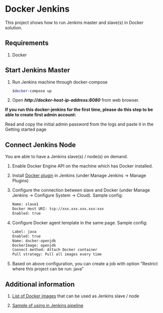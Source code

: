 Docker Jenkins
==============
This project shows how to run Jenkins master and slave(s) in Docker solution.

Requirements
------------
1. Docker

Start Jenkins Master
--------------------
1. Run Jenkins machine through docker-compose
	
	```bash
	$docker-compose up
	```

2. Open ***http://docker-host-ip-address:8080*** from web browser.

**If you run this docker-jenkins for the first time, please do this step to be able to create first admin account:**

Read and copy the initial admin password from the logs and paste it in the Getting started page

Connect Jenkins Node
--------------------

You are able to have a Jenkins slave(s) / node(s) on demand.

1. Enable Docker Engine API on the machine which has Docker installed. 

2. Install [Docker plugin](http://wiki.jenkins-ci.org/display/JENKINS/Docker+Plugin) in Jenkins (under Manage Jenkins -> Manage Plugins)

3. Configure the connection between slave and Docker (under Manage Jenkins -> Configure System -> Cloud). Sample config:

	```bash
	Name: slave1
	Docker Host URI: tcp://xxx.xxx.xxx.xxx:xxx
	Enabled: true
	```

4. Configure Docker agent template in the same page. Sample config:
	
	```bash
	Label: java
	Enabled: true
	Name: docker-openjdk
	DockerImage: openjdk
	Connect method: Attach Docker container
	Pull strategy: Pull all images every time
	```

5. Based on above configuration, you can create a job with option "Restrict where this project can be run: java"


Additional information
----------------------

1. [List of Docker images](node) that can be used as Jenkins slave / node

2. [Sample of using in Jenkins pipeline](pipeline)
